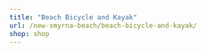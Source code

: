 ```yaml
---
title: "Beach Bicycle and Kayak"
url: /new-smyrna-beach/beach-bicycle-and-kayak/
shop: shop
---
```


